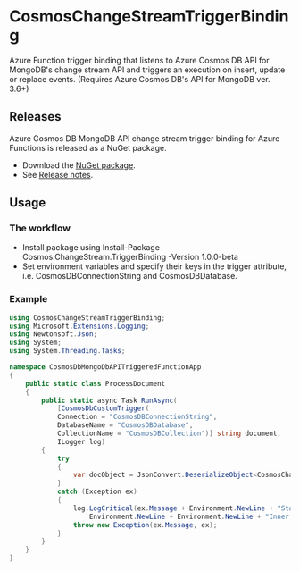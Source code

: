 # CosmosChangeStreamTriggerBinding
Azure Function trigger binding that listens to Azure Cosmos DB API for MongoDB's change stream API and triggers an execution on insert, update or replace events. (Requires Azure Cosmos DB's API for MongoDB ver. 3.6+)

## Releases
Azure Cosmos DB MongoDB API change stream trigger binding for Azure Functions is released as a NuGet package.
* Download the [NuGet package](https://www.nuget.org/packages/Cosmos.ChangeStream.TriggerBinding/).
* See [Release notes](https://raw.githubusercontent.com/Axelsson-Cloud-Consulting/CosmosChangeStreamTriggerBinding/main/changelog.md).

## Usage
### The workflow
- Install package using Install-Package Cosmos.ChangeStream.TriggerBinding -Version 1.0.0-beta
- Set environment variables and specify their keys in the trigger attribute, i.e. CosmosDBConnectionString and CosmosDBDatabase.

### Example
```csharp
using CosmosChangeStreamTriggerBinding;
using Microsoft.Extensions.Logging;
using Newtonsoft.Json;
using System;
using System.Threading.Tasks;

namespace CosmosDbMongoDbAPITriggeredFunctionApp
{
    public static class ProcessDocument
    {
        public static async Task RunAsync(
            [CosmosDbCustomTrigger(
            Connection = "CosmosDBConnectionString",
            DatabaseName = "CosmosDBDatabase",
            CollectionName = "CosmosDBCollection")] string document,
            ILogger log)
        {
            try
            {
                var docObject = JsonConvert.DeserializeObject<CosmosChangeStreamTriggerBinding.Model.Document>(document);
            }
            catch (Exception ex)
            {
                log.LogCritical(ex.Message + Environment.NewLine + "Stack trace was:" + Environment.NewLine + ex.StackTrace.ToString() +
                    Environment.NewLine + Environment.NewLine + "Inner exception was:" + Environment.NewLine + ex.InnerException.ToString());
                throw new Exception(ex.Message, ex);
            }
        }
    }
}
```

